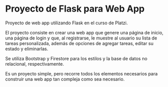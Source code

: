 # Proyecto de Flask para Web App

Proyecto de web app utilizando Flask en el curso de Platzi.

El proyecto consiste en crear una web app que genere una página de inicio, una página de login y que, al registrarse, le muestre al usuario su lista de tareas personalizada, además de opciones de agregar tareas, editar su estado y eliminarlas.

Se utiliza Bootstrap y Firestore para los estilos y la base de datos no relacional, respectivamente.

Es un proyecto simple, pero recorre todos los elementos necesarios para construir una web app tan compleja como sea necesario.